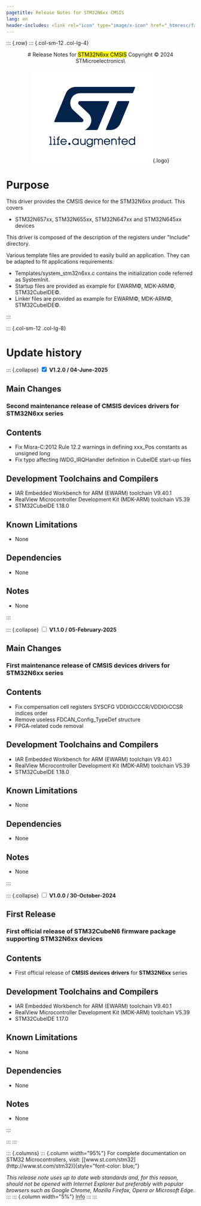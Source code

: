 ```yaml
---
pagetitle: Release Notes for STM32N6xx CMSIS
lang: en
header-includes: <link rel="icon" type="image/x-icon" href="_htmresc/favicon.png" />
---
```


::: {.row}
::: {.col-sm-12 .col-lg-4}

<center>
# Release Notes for <mark>STM32N6xx CMSIS</mark>
Copyright &copy; 2024 STMicroelectronics\

[![ST logo](_htmresc/st_logo_2020.png)](https://www.st.com){.logo}
</center>

# Purpose

This driver provides the CMSIS device for the STM32N6xx product. This covers 

- STM32N657xx, STM32N655xx, STM32N647xx and STM32N645xx devices

This driver is composed of the description of the registers under "Include" directory.

Various template files are provided to easily build an application. They can be adapted to fit applications requirements.

- Templates/system_stm32n6xx.c contains the initialization code referred as SystemInit.
- Startup files are provided as example for EWARM&copy;, MDK-ARM&copy;, STM32CubeIDE&copy;.
- Linker files are provided as example for EWARM&copy;, MDK-ARM&copy;, STM32CubeIDE&copy;.

:::

::: {.col-sm-12 .col-lg-8}
# Update history



::: {.collapse}
<input type="checkbox" id="collapse-section3" checked aria-hidden="true">
<label for="collapse-section3" checked aria-hidden="true">__V1.2.0 / 04-June-2025__</label>
<div>

## Main Changes

###  Second maintenance release of **CMSIS devices drivers** for **STM32N6xx** series

## Contents

  - Fix Misra-C:2012 Rule 12.2 warnings in defining xxx_Pos constants as unsigned long
  - Fix typo affecting IWDG_IRQHandler definition in CubeIDE start-up files

## Development Toolchains and Compilers

- IAR Embedded Workbench for ARM (EWARM) toolchain V9.40.1
- RealView Microcontroller Development Kit (MDK-ARM) toolchain V5.39
- STM32CubeIDE 1.18.0

## Known Limitations

- None

## Dependencies

- None

## Notes

- None


</div>
:::




::: {.collapse}
<input type="checkbox" id="collapse-section2" aria-hidden="true">
<label for="collapse-section2" checked aria-hidden="true">__V1.1.0 / 05-February-2025__</label>
<div>

## Main Changes

###  First maintenance release of **CMSIS devices drivers** for **STM32N6xx** series

## Contents

  - Fix compensation cell registers SYSCFG VDDIOiCCCR/VDDIOiCCSR indices order
  - Remove useless FDCAN_Config_TypeDef structure
  - FPGA-related code removal  

## Development Toolchains and Compilers

- IAR Embedded Workbench for ARM (EWARM) toolchain V9.40.1
- RealView Microcontroller Development Kit (MDK-ARM) toolchain V5.39
- STM32CubeIDE 1.18.0

## Known Limitations

- None

## Dependencies

- None

## Notes

- None


</div>
:::


::: {.collapse}
<input type="checkbox" id="collapse-section1" aria-hidden="true">
<label for="collapse-section1" checked aria-hidden="true">__V1.0.0 / 30-October-2024__</label>
<div>

## First Release

###  First official release of **STM32CubeN6** firmware package supporting **STM32N6xx** devices

## Contents

  - First official release of **CMSIS devices drivers** for **STM32N6xx** series

## Development Toolchains and Compilers

- IAR Embedded Workbench for ARM (EWARM) toolchain V9.40.1
- RealView Microcontroller Development Kit (MDK-ARM) toolchain V5.39
- STM32CubeIDE 1.17.0

## Known Limitations

- None

## Dependencies

- None

## Notes

- None


</div>
:::


:::
:::

<footer class="sticky">
::: {.columns}
::: {.column width="95%"}
For complete documentation on STM32 Microcontrollers</mark>, visit: [[www.st.com/stm32](http://www.st.com/stm32)]{style="font-color: blue;"}

*This release note uses up to date web standards and, for this reason, should not be opened with Internet Explorer but preferably with popular browsers such as Google Chrome, Mozilla Firefox, Opera or Microsoft Edge.*
:::
::: {.column width="5%"}
<abbr title="Based on template cx566953 version 2.0">Info</abbr>
:::
:::
</footer>
